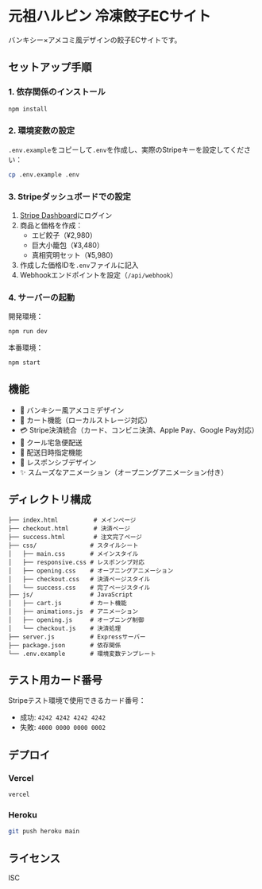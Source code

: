 # 元祖ハルピン 冷凍餃子ECサイト

バンキシー×アメコミ風デザインの餃子ECサイトです。

## セットアップ手順

### 1. 依存関係のインストール

```bash
npm install
```

### 2. 環境変数の設定

`.env.example`をコピーして`.env`を作成し、実際のStripeキーを設定してください：

```bash
cp .env.example .env
```

### 3. Stripeダッシュボードでの設定

1. [Stripe Dashboard](https://dashboard.stripe.com)にログイン
2. 商品と価格を作成：
   - エビ餃子（¥2,980）
   - 巨大小籠包（¥3,480）
   - 真相究明セット（¥5,980）
3. 作成した価格IDを`.env`ファイルに記入
4. Webhookエンドポイントを設定（`/api/webhook`）

### 4. サーバーの起動

開発環境：
```bash
npm run dev
```

本番環境：
```bash
npm start
```

## 機能

- 🥟 バンキシー風アメコミデザイン
- 🛒 カート機能（ローカルストレージ対応）
- 💳 Stripe決済統合（カード、コンビニ決済、Apple Pay、Google Pay対応）
- 🚚 クール宅急便配送
- 📅 配送日時指定機能
- 📱 レスポンシブデザイン
- ✨ スムーズなアニメーション（オープニングアニメーション付き）

## ディレクトリ構成

```
├── index.html          # メインページ
├── checkout.html       # 決済ページ
├── success.html        # 注文完了ページ
├── css/               # スタイルシート
│   ├── main.css       # メインスタイル
│   ├── responsive.css # レスポンシブ対応
│   ├── opening.css    # オープニングアニメーション
│   ├── checkout.css   # 決済ページスタイル
│   └── success.css    # 完了ページスタイル
├── js/                # JavaScript
│   ├── cart.js        # カート機能
│   ├── animations.js  # アニメーション
│   ├── opening.js     # オープニング制御
│   └── checkout.js    # 決済処理
├── server.js          # Expressサーバー
├── package.json       # 依存関係
└── .env.example       # 環境変数テンプレート
```

## テスト用カード番号

Stripeテスト環境で使用できるカード番号：
- 成功: `4242 4242 4242 4242`
- 失敗: `4000 0000 0000 0002`

## デプロイ

### Vercel
```bash
vercel
```

### Heroku
```bash
git push heroku main
```

## ライセンス

ISC